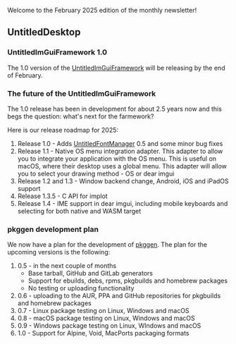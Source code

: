 Welcome to the February 2025 edition of the monthly newsletter!

## UntitledDesktop
### UntitledImGuiFramework 1.0
The 1.0 version of the [UntitledImGuiFramework](https://github.com/MadLadSquad/UntitledImGuiFramework) will be releasing by the end
of February.

### The future of the UntitledImGuiFramework
The 1.0 release has been in development for about 2.5 years now and this begs the question: what's next for the farmework?

Here is our release roadmap for 2025:

1. Release 1.0 - Adds [UntitledFontManager](https://github.com/MadLadSquad/UntitledFontManager) 0.5 and some minor bug fixes
1. Release 1.1 - Native OS menu integration adapter. This adapter to allow you to integrate your application with the OS menu. This is useful on macOS, where their desktop uses a global menu. This adapter will allow you to select your drawing method - OS or dear imgui
1. Release 1.2 and 1.3 - Window backend change, Android, iOS and iPadOS support
1. Release 1.3.5 - C API for implot
1. Release 1.4 - IME support in dear imgui, including mobile keyboards and selecting for both native and WASM target

### pkggen development plan
We now have a plan for the development of [pkggen](https://pkggen.madladsquad.com/). The plan for the upcoming versions is the following:

1. 0.5 - in the next couple of months
   - Base tarball, GitHub and GitLab generators
   - Support for ebuilds, debs, rpms, pkgbuilds and homebrew packages
   - No testing or uploading functionality
1. 0.6 - uploading to the AUR, PPA and GitHub repositories for pkgbuilds and homebrew packages
1. 0.7 - Linux package testing on Linux, Windows and macOS
1. 0.8 - macOS package testing on Linux, Windows and macOS
1. 0.9 - Windows package testing on Linux, WIndows and macOS
1. 1.0 - Support for Alpine, Void, MacPorts packaging formats
